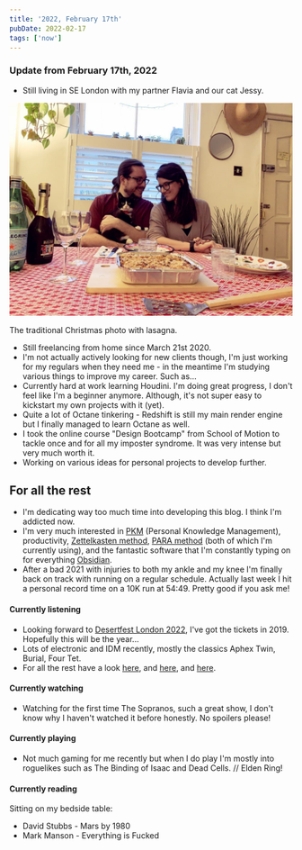 ```yaml
---
title: '2022, February 17th'
pubDate: 2022-02-17
tags: ['now']
---
```


### Update from February 17th, 2022

- Still living in SE London with my partner Flavia and our cat Jessy.

![a photo of me and Flavia, I hold Jessy, a tuxedo cat in my arms. On the table there's a bottle of prosecco, glasses and a hole pan of lasagna](../posts/_images/2022-02-17-now/christmas_pic.jpg)

<figcaption>The traditional Christmas photo with lasagna.</figcaption>

- Still freelancing from home since March 21st 2020.
- I'm not actually actively looking for new clients though, I'm just working for my regulars when they need me - in the meantime I'm studying various things to improve my career. Such as...
- Currently hard at work learning Houdini. I'm doing great progress, I don't feel like I'm a beginner anymore. Although, it's not super easy to kickstart my own projects with it (yet).
- Quite a lot of Octane tinkering - Redshift is still my main render engine but I finally managed to learn Octane as well.
- I took the online course "Design Bootcamp" from School of Motion to tackle once and for all my imposter syndrome. It was very intense but very much worth it.
- Working on various ideas for personal projects to develop further.

## For all the rest

- I'm dedicating way too much time into developing this blog. I think I'm addicted now.
- I'm very much interested in [PKM](https://en.wikipedia.org/wiki/Personal_knowledge_management) (Personal Knowledge Management), productivity, [Zettelkasten method](https://en.wikipedia.org/wiki/Zettelkasten), [PARA method](https://fortelabs.co/blog/para/) (both of which I'm currently using), and the fantastic software that I'm constantly typing on for everything [Obsidian](https://obsidian.md/).
- After a bad 2021 with injuries to both my ankle and my knee I'm finally back on track with running on a regular schedule. Actually last week I hit a personal record time on a 10K run at 54:49. Pretty good if you ask me!

#### Currently listening

- Looking forward to [Desertfest London 2022](https://www.desertfest.co.uk/), I've got the tickets in 2019. Hopefully this will be the year...
- Lots of electronic and IDM recently, mostly the classics Aphex Twin, Burial, Four Tet.
- For all the rest have a look [here](https://www.last.fm/user/madmonk80), and [here](https://bandcamp.com/mauromotion), and [here](https://blog.mauromotion.com/categories/#music).

#### Currently watching

- Watching for the first time The Sopranos, such a great show, I don't know why I haven't watched it before honestly. No spoilers please!

#### Currently playing

- Not much gaming for me recently but when I do play I'm mostly into roguelikes such as The Binding of Isaac and Dead Cells. // Elden Ring!

#### Currently reading

Sitting on my bedside table:

- David Stubbs - Mars by 1980
- Mark Manson - Everything is Fucked
